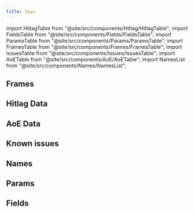 ```yaml
---
title: Sayu
---
```


import HitlagTable from "@site/src/components/Hitlag/HitlagTable";
import FieldsTable from "@site/src/components/Fields/FieldsTable";
import ParamsTable from "@site/src/components/Params/ParamsTable";
import FramesTable from "@site/src/components/Frames/FramesTable";
import IssuesTable from "@site/src/components/Issues/IssuesTable";
import AoETable from "@site/src/components/AoE/AoETable";
import NamesList from "@site/src/components/Names/NamesList";

## Frames

<FramesTable character="sayu" />

## Hitlag Data

<HitlagTable character="sayu" />

## AoE Data

<AoETable character="sayu" />

## Known issues

<IssuesTable character="sayu" />

## Names

<NamesList character="sayu" />

## Params

<ParamsTable character="sayu" />

## Fields

<FieldsTable character="sayu" />
